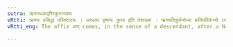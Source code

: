 ```yaml
---
sutra: ऋष्यन्धकवृष्णिकुरुभ्यश्च
vRtti: ऋषयः प्रसिद्धा वसिष्ठादयः । अन्धका वृष्णयः कुरव इति वंशाख्या । ऋष्यादिकुर्वन्तेभ्यः प्रातिपदिकेभ्यो ऽपत्ये ऽणप्रत्ययो भवती, ञोऽपवादः ॥
vRtti_eng: The affix अण् comes, in the sense of a descendant, after a Nominal-stem denoting the name of a _Rishi_, or the name of a person of the family of _Andhaka_, _Vrishni_, and _Kuru_.

---
```


